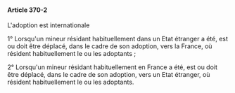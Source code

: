 #### Article 370-2

L'adoption est internationale

1° Lorsqu'un mineur résidant habituellement dans un Etat étranger a été, est ou doit être déplacé, dans le cadre de son adoption, vers la France, où résident habituellement le ou les adoptants ;

2° Lorsqu'un mineur résidant habituellement en France a été, est ou doit être déplacé, dans le cadre de son adoption, vers un Etat étranger, où résident habituellement le ou les adoptants.

